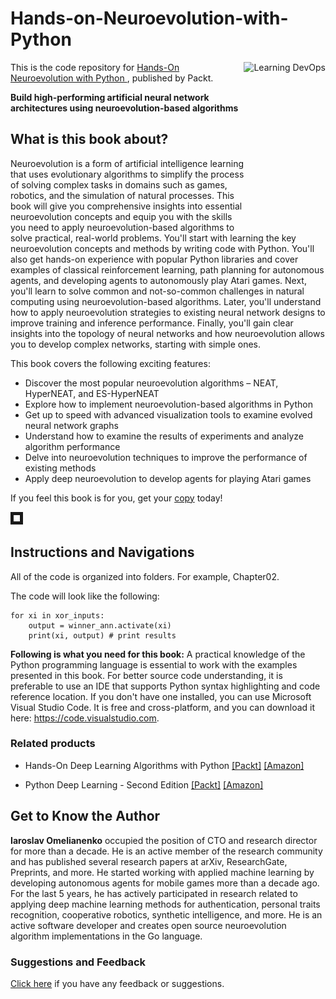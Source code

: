 # Hands-on-Neuroevolution-with-Python

<a href="https://www.packtpub.com/data/hands-on-neuroevolution-with-python?utm_source=github&utm_medium=repository&utm_campaign=9781838822002"><img src="https://www.packtpub.com/data/hands-on-neuroevolution-with-python" alt="Learning DevOps " height="256px" align="right"></a>

This is the code repository for [Hands-On Neuroevolution with Python ](https://www.packtpub.com/data/hands-on-neuroevolution-with-python?utm_source=github&utm_medium=repository&utm_campaign=9781838822002), published by Packt.

**Build high-performing artificial neural network architectures using neuroevolution-based algorithms**

## What is this book about?
Neuroevolution is a form of artificial intelligence learning that uses evolutionary algorithms to simplify the process of solving complex tasks in domains such as games, robotics, and the simulation of natural processes. This book will give you comprehensive insights into essential neuroevolution concepts and equip you with the skills you need to apply neuroevolution-based algorithms to solve practical, real-world problems.
You'll start with learning the key neuroevolution concepts and methods by writing code with Python. You'll also get hands-on experience with popular Python libraries and cover examples of classical reinforcement learning, path planning for autonomous agents, and developing agents to autonomously play Atari games. Next, you'll learn to solve common and not-so-common challenges in natural computing using neuroevolution-based algorithms. Later, you'll understand how to apply neuroevolution strategies to existing neural network designs to improve training and inference performance. Finally, you'll gain clear insights into the topology of neural networks and how neuroevolution allows you to develop complex networks, starting with simple ones.

This book covers the following exciting features:
* Discover the most popular neuroevolution algorithms – NEAT, HyperNEAT, and ES-HyperNEAT
* Explore how to implement neuroevolution-based algorithms in Python
* Get up to speed with advanced visualization tools to examine evolved neural network graphs
* Understand how to examine the results of experiments and analyze algorithm performance
* Delve into neuroevolution techniques to improve the performance of existing methods
* Apply deep neuroevolution to develop agents for playing Atari games

If you feel this book is for you, get your [copy](https://www.amazon.com/dp/183882491X) today!

<a href="https://www.packtpub.com/?utm_source=github&utm_medium=banner&utm_campaign=GitHubBanner"><img src="https://raw.githubusercontent.com/PacktPublishing/GitHub/master/GitHub.png" 
alt="https://www.packtpub.com/" border="5" /></a>

## Instructions and Navigations
All of the code is organized into folders. For example, Chapter02.

The code will look like the following:
```
for xi in xor_inputs:
    output = winner_ann.activate(xi)
    print(xi, output) # print results
```

**Following is what you need for this book:**
A practical knowledge of the Python programming language is essential to work with the examples presented in this book. For better source code understanding, it is preferable to use an IDE that supports Python syntax highlighting and code reference location. If you don't have one installed, you can use Microsoft Visual Studio Code. It is free and cross-platform, and you can download it here: https://code.visualstudio.com.

### Related products
* Hands-On Deep Learning Algorithms with Python  [[Packt]](https://www.packtpub.com/big-data-and-business-intelligence/hands-deep-learning-algorithms-python?utm_source=github&utm_medium=repository&utm_campaign=9781789344158) [[Amazon]](https://www.amazon.com/dp/1789344158)

* Python Deep Learning - Second Edition  [[Packt]](https://www.packtpub.com/big-data-and-business-intelligence/python-deep-learning-second-edition?utm_source=github&utm_medium=repository&utm_campaign=9781789348460) [[Amazon]](https://www.amazon.com/dp/1789348463)

## Get to Know the Author
**Iaroslav Omelianenko**
 occupied the position of CTO and research director for more than a decade. He is an active member of the research community and has published several research papers at arXiv, ResearchGate, Preprints, and more. He started working with applied machine learning by developing autonomous agents for mobile games more than a decade ago. For the last 5 years, he has actively participated in research related to applying deep machine learning methods for authentication, personal traits recognition, cooperative robotics, synthetic intelligence, and more. He is an active software developer and creates open source neuroevolution algorithm implementations in the Go language.

### Suggestions and Feedback
[Click here](https://docs.google.com/forms/d/e/1FAIpQLSdy7dATC6QmEL81FIUuymZ0Wy9vH1jHkvpY57OiMeKGqib_Ow/viewform) if you have any feedback or suggestions.
